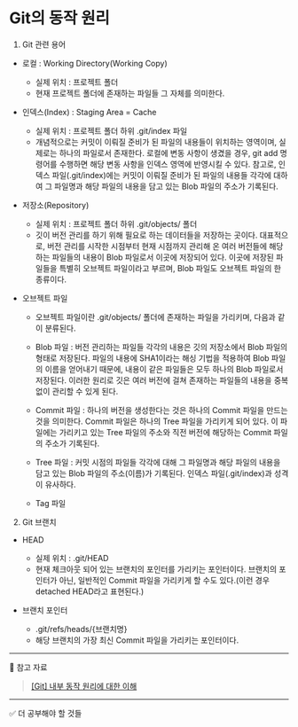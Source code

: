 # Git의 동작 원리

1. Git 관련 용어

- 로컬 : Working Directory(Working Copy)

  - 실제 위치 : 프로젝트 폴더
  - 현재 프로젝트 폴더에 존재하는 파일들 그 자체를 의미한다.

- 인덱스(Index) : Staging Area = Cache

  - 실제 위치 : 프로젝트 폴더 하위 .git/index 파일
  - 개념적으로는 커밋이 이뤄질 준비가 된 파일의 내용들이 위치하는 영역이며, 실제로는 하나의 파일로서 존재한다. 로컬에 변동 사항이 생겼을 경우, git add 명령어를 수행하면 해당 변동 사항을 인덱스 영역에 반영시킬 수 있다. 참고로, 인덱스 파일(.git/index)에는 커밋이 이뤄질 준비가 된 파일의 내용들 각각에 대하여 그 파일명과 해당 파일의 내용을 담고 있는 Blob 파일의 주소가 기록된다.

- 저장소(Repository)

  - 실제 위치 : 프로젝트 폴더 하위 .git/objects/ 폴더
  - 깃이 버전 관리를 하기 위해 필요로 하는 데이터들을 저장하는 곳이다. 대표적으로, 버전 관리를 시작한 시점부터 현재 시점까지 관리해 온 여러 버전들에 해당하는 파일들의 내용이 Blob 파일로서 이곳에 저장되어 있다. 이곳에 저장된 파일들을 특별히 오브젝트 파일이라고 부르며, Blob 파일도 오브젝트 파일의 한 종류이다.

- 오브젝트 파일

  - 오브젝트 파일이란 .git/objects/ 폴더에 존재하는 파일을 가리키며, 다음과 같이 분류된다.

  - Blob 파일 : 버전 관리하는 파일들 각각의 내용은 깃의 저장소에서 Blob 파일의 형태로 저장된다. 파일의 내용에 SHA1이라는 해싱 기법을 적용하여 Blob 파일의 이름을 얻어내기 때문에, 내용이 같은 파일들은 모두 하나의 Blob 파일로서 저장된다. 이러한 원리로 깃은 여러 버전에 걸쳐 존재하는 파일들의 내용을 중복 없이 관리할 수 있게 된다.

  - Commit 파일 : 하나의 버전을 생성한다는 것은 하나의 Commit 파일을 만드는 것을 의미한다. Commit 파일은 하나의 Tree 파일을 가리키게 되어 있다. 이 파일에는 가리키고 있는 Tree 파일의 주소와 직전 버전에 해당하는 Commit 파일의 주소가 기록된다.

  - Tree 파일 : 커밋 시점의 파일들 각각에 대해 그 파일명과 해당 파일의 내용을 담고 있는 Blob 파일의 주소(이름)가 기록된다. 인덱스 파일(.git/index)과 성격이 유사하다.

  - Tag 파일

2. Git 브랜치

- HEAD

  - 실제 위치 : .git/HEAD
  - 현재 체크아웃 되어 있는 브랜치의 포인터를 가리키는 포인터이다. 브랜치의 포인터가 아닌, 일반적인 Commit 파일을 가리키게 할 수도 있다.(이런 경우 detached HEAD라고 표현된다.)

- 브랜치 포인터
  - .git/refs/heads/{브랜치명}
  - 해당 브랜치의 가장 최신 Commit 파일을 가리키는 포인터이다.

---

🙏 참고 자료

> [[Git] 내부 동작 원리에 대한 이해](https://it-eldorado.tistory.com/4)

---

✅ 더 공부해야 할 것들

